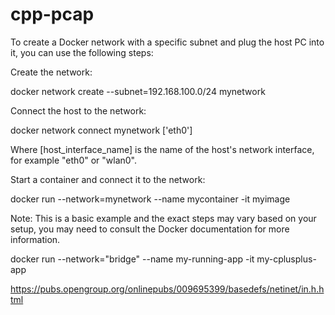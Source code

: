# cpp-pcap
To create a Docker network with a specific subnet and plug the host PC into it, you can use the following steps:

Create the network:

docker network create --subnet=192.168.100.0/24 mynetwork

Connect the host to the network:

docker network connect mynetwork ['eth0']

Where [host_interface_name] is the name of the host's network interface, for example "eth0" or "wlan0".

Start a container and connect it to the network:

docker run --network=mynetwork --name mycontainer -it myimage

Note: This is a basic example and the exact steps may vary based on your setup, you may need to consult the Docker documentation for more information.

docker run --network="bridge" --name my-running-app -it my-cplusplus-app



https://pubs.opengroup.org/onlinepubs/009695399/basedefs/netinet/in.h.html
